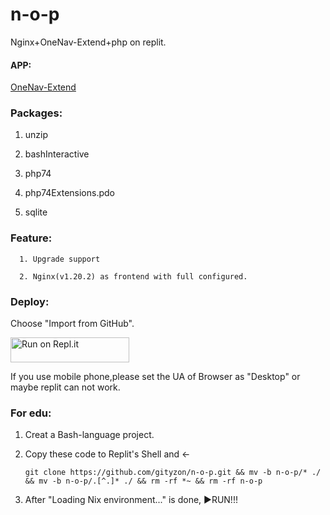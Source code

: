 # n-o-p

Nginx+OneNav-Extend+php on replit.

#### APP:

[OneNav-Extend](https://gitee.com/tznb/OneNav)

### Packages:

1. unzip

2. bashInteractive

3. php74

4. php74Extensions.pdo

5. sqlite

### Feature:

      1. Upgrade support

      2. Nginx(v1.20.2) as frontend with full configured.

### Deploy:

   Choose "Import from GitHub".

<a href="https://replit.com/github/gityzon/n-g-p">
  <img alt="Run on Repl.it" src="https://replit.com/badge/github/github/gityzon" style="height: 40px; width: 190px;" />
</a>

If you use mobile phone,please set the UA of Browser as "Desktop" or maybe replit can not work.

### For edu:

1. Creat a Bash-language project.

2. Copy these code to Replit's Shell and ←

   `git clone https://github.com/gityzon/n-o-p.git && mv -b n-o-p/* ./ && mv -b n-o-p/.[^.]* ./ && rm -rf *~ && rm -rf n-o-p`

3. After "Loading Nix environment..." is done, ▶RUN!!!
